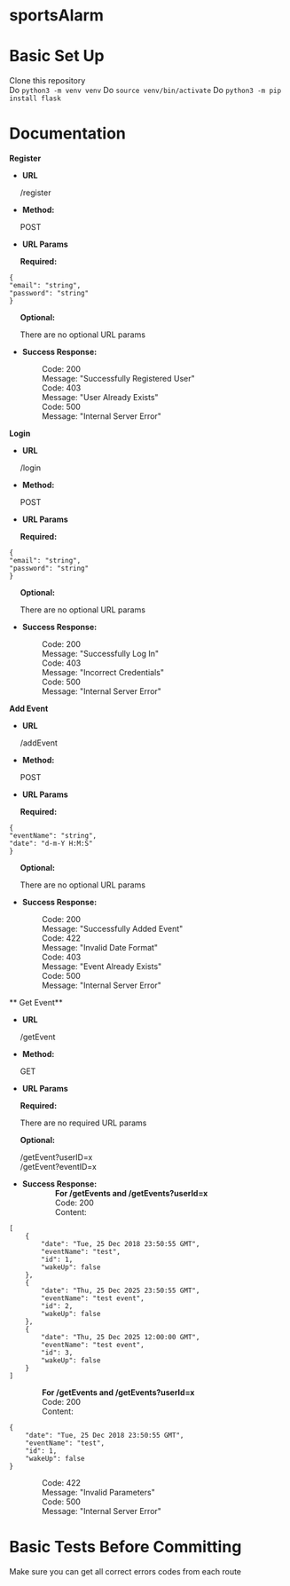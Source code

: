 # sportsAlarm

# Basic Set Up  

Clone this repository  
Do ```python3 -m venv venv```
Do ```source venv/bin/activate```
Do ```python3 -m pip install flask```

# Documentation

**Register**
* **URL**

&nbsp;&nbsp;&nbsp;&nbsp;&nbsp;/register

* **Method:**

&nbsp;&nbsp;&nbsp;&nbsp;&nbsp;POST

* **URL Params**

&nbsp;&nbsp;&nbsp;&nbsp;&nbsp;**Required:**

```
{
"email": "string",
"password": "string"
}
```

&nbsp;&nbsp;&nbsp;&nbsp;&nbsp;**Optional:**

&nbsp;&nbsp;&nbsp;&nbsp;&nbsp;There are no optional URL params

* **Success Response:**

&nbsp;&nbsp;&nbsp;&nbsp;&nbsp;&nbsp;&nbsp;&nbsp;&nbsp;&nbsp;&nbsp;&nbsp;&nbsp;&nbsp;&nbsp;Code: 200  
&nbsp;&nbsp;&nbsp;&nbsp;&nbsp;&nbsp;&nbsp;&nbsp;&nbsp;&nbsp;&nbsp;&nbsp;&nbsp;&nbsp;&nbsp;Message: "Successfully Registered User"  
&nbsp;&nbsp;&nbsp;&nbsp;&nbsp;&nbsp;&nbsp;&nbsp;&nbsp;&nbsp;&nbsp;&nbsp;&nbsp;&nbsp;&nbsp;Code: 403    
&nbsp;&nbsp;&nbsp;&nbsp;&nbsp;&nbsp;&nbsp;&nbsp;&nbsp;&nbsp;&nbsp;&nbsp;&nbsp;&nbsp;&nbsp;Message: "User Already Exists"  
&nbsp;&nbsp;&nbsp;&nbsp;&nbsp;&nbsp;&nbsp;&nbsp;&nbsp;&nbsp;&nbsp;&nbsp;&nbsp;&nbsp;&nbsp;Code: 500    
&nbsp;&nbsp;&nbsp;&nbsp;&nbsp;&nbsp;&nbsp;&nbsp;&nbsp;&nbsp;&nbsp;&nbsp;&nbsp;&nbsp;&nbsp;Message: "Internal Server Error"  

**Login**
* **URL**

&nbsp;&nbsp;&nbsp;&nbsp;&nbsp;/login

* **Method:**

&nbsp;&nbsp;&nbsp;&nbsp;&nbsp;POST

* **URL Params**

&nbsp;&nbsp;&nbsp;&nbsp;&nbsp;**Required:**

```
{
"email": "string",
"password": "string"
}
```

&nbsp;&nbsp;&nbsp;&nbsp;&nbsp;**Optional:**

&nbsp;&nbsp;&nbsp;&nbsp;&nbsp;There are no optional URL params

* **Success Response:**

&nbsp;&nbsp;&nbsp;&nbsp;&nbsp;&nbsp;&nbsp;&nbsp;&nbsp;&nbsp;&nbsp;&nbsp;&nbsp;&nbsp;&nbsp;Code: 200  
&nbsp;&nbsp;&nbsp;&nbsp;&nbsp;&nbsp;&nbsp;&nbsp;&nbsp;&nbsp;&nbsp;&nbsp;&nbsp;&nbsp;&nbsp;Message: "Successfully Log In"  
&nbsp;&nbsp;&nbsp;&nbsp;&nbsp;&nbsp;&nbsp;&nbsp;&nbsp;&nbsp;&nbsp;&nbsp;&nbsp;&nbsp;&nbsp;Code: 403    
&nbsp;&nbsp;&nbsp;&nbsp;&nbsp;&nbsp;&nbsp;&nbsp;&nbsp;&nbsp;&nbsp;&nbsp;&nbsp;&nbsp;&nbsp;Message: "Incorrect Credentials"  
&nbsp;&nbsp;&nbsp;&nbsp;&nbsp;&nbsp;&nbsp;&nbsp;&nbsp;&nbsp;&nbsp;&nbsp;&nbsp;&nbsp;&nbsp;Code: 500    
&nbsp;&nbsp;&nbsp;&nbsp;&nbsp;&nbsp;&nbsp;&nbsp;&nbsp;&nbsp;&nbsp;&nbsp;&nbsp;&nbsp;&nbsp;Message: "Internal Server Error"  

**Add Event**
* **URL**

&nbsp;&nbsp;&nbsp;&nbsp;&nbsp;/addEvent

* **Method:**

&nbsp;&nbsp;&nbsp;&nbsp;&nbsp;POST

* **URL Params**

&nbsp;&nbsp;&nbsp;&nbsp;&nbsp;**Required:**

```
{
"eventName": "string",
"date": "d-m-Y H:M:S"
}
```

&nbsp;&nbsp;&nbsp;&nbsp;&nbsp;**Optional:**

&nbsp;&nbsp;&nbsp;&nbsp;&nbsp;There are no optional URL params

* **Success Response:**

&nbsp;&nbsp;&nbsp;&nbsp;&nbsp;&nbsp;&nbsp;&nbsp;&nbsp;&nbsp;&nbsp;&nbsp;&nbsp;&nbsp;&nbsp;Code: 200  
&nbsp;&nbsp;&nbsp;&nbsp;&nbsp;&nbsp;&nbsp;&nbsp;&nbsp;&nbsp;&nbsp;&nbsp;&nbsp;&nbsp;&nbsp;Message: "Successfully Added Event"  
&nbsp;&nbsp;&nbsp;&nbsp;&nbsp;&nbsp;&nbsp;&nbsp;&nbsp;&nbsp;&nbsp;&nbsp;&nbsp;&nbsp;&nbsp;Code: 422    
&nbsp;&nbsp;&nbsp;&nbsp;&nbsp;&nbsp;&nbsp;&nbsp;&nbsp;&nbsp;&nbsp;&nbsp;&nbsp;&nbsp;&nbsp;Message: "Invalid Date Format"  
&nbsp;&nbsp;&nbsp;&nbsp;&nbsp;&nbsp;&nbsp;&nbsp;&nbsp;&nbsp;&nbsp;&nbsp;&nbsp;&nbsp;&nbsp;Code: 403      
&nbsp;&nbsp;&nbsp;&nbsp;&nbsp;&nbsp;&nbsp;&nbsp;&nbsp;&nbsp;&nbsp;&nbsp;&nbsp;&nbsp;&nbsp;Message: "Event Already Exists"    
&nbsp;&nbsp;&nbsp;&nbsp;&nbsp;&nbsp;&nbsp;&nbsp;&nbsp;&nbsp;&nbsp;&nbsp;&nbsp;&nbsp;&nbsp;Code: 500      
&nbsp;&nbsp;&nbsp;&nbsp;&nbsp;&nbsp;&nbsp;&nbsp;&nbsp;&nbsp;&nbsp;&nbsp;&nbsp;&nbsp;&nbsp;Message: "Internal Server Error"  

** Get Event**
* **URL**

&nbsp;&nbsp;&nbsp;&nbsp;&nbsp;/getEvent

* **Method:**

&nbsp;&nbsp;&nbsp;&nbsp;&nbsp;GET

* **URL Params**

&nbsp;&nbsp;&nbsp;&nbsp;&nbsp;**Required:**

&nbsp;&nbsp;&nbsp;&nbsp;&nbsp;There are no required URL params

&nbsp;&nbsp;&nbsp;&nbsp;&nbsp;**Optional:**

&nbsp;&nbsp;&nbsp;&nbsp;&nbsp;/getEvent?userID=x  
&nbsp;&nbsp;&nbsp;&nbsp;&nbsp;/getEvent?eventID=x

* **Success Response:**  
&nbsp;&nbsp;&nbsp;&nbsp;&nbsp;&nbsp;&nbsp;&nbsp;&nbsp;&nbsp;&nbsp;&nbsp;&nbsp;&nbsp;&nbsp;**For /getEvents and /getEvents?userId=x**    
&nbsp;&nbsp;&nbsp;&nbsp;&nbsp;&nbsp;&nbsp;&nbsp;&nbsp;&nbsp;&nbsp;&nbsp;&nbsp;&nbsp;&nbsp;Code: 200  
&nbsp;&nbsp;&nbsp;&nbsp;&nbsp;&nbsp;&nbsp;&nbsp;&nbsp;&nbsp;&nbsp;&nbsp;&nbsp;&nbsp;&nbsp;Content:  
```
[
    {
        "date": "Tue, 25 Dec 2018 23:50:55 GMT",
        "eventName": "test",
        "id": 1,
        "wakeUp": false
    },
    {
        "date": "Thu, 25 Dec 2025 23:50:55 GMT",
        "eventName": "test event",
        "id": 2,
        "wakeUp": false
    },
    {
        "date": "Thu, 25 Dec 2025 12:00:00 GMT",
        "eventName": "test event",
        "id": 3,
        "wakeUp": false
    }
]
```
&nbsp;&nbsp;&nbsp;&nbsp;&nbsp;&nbsp;&nbsp;&nbsp;&nbsp;&nbsp;&nbsp;&nbsp;&nbsp;&nbsp;&nbsp;**For /getEvents and /getEvents?userId=x**    
&nbsp;&nbsp;&nbsp;&nbsp;&nbsp;&nbsp;&nbsp;&nbsp;&nbsp;&nbsp;&nbsp;&nbsp;&nbsp;&nbsp;&nbsp;Code: 200  
&nbsp;&nbsp;&nbsp;&nbsp;&nbsp;&nbsp;&nbsp;&nbsp;&nbsp;&nbsp;&nbsp;&nbsp;&nbsp;&nbsp;&nbsp;Content:  
```
{
    "date": "Tue, 25 Dec 2018 23:50:55 GMT",
    "eventName": "test",
    "id": 1,
    "wakeUp": false
}
```
&nbsp;&nbsp;&nbsp;&nbsp;&nbsp;&nbsp;&nbsp;&nbsp;&nbsp;&nbsp;&nbsp;&nbsp;&nbsp;&nbsp;&nbsp;Code: 422    
&nbsp;&nbsp;&nbsp;&nbsp;&nbsp;&nbsp;&nbsp;&nbsp;&nbsp;&nbsp;&nbsp;&nbsp;&nbsp;&nbsp;&nbsp;Message: "Invalid Parameters"   
&nbsp;&nbsp;&nbsp;&nbsp;&nbsp;&nbsp;&nbsp;&nbsp;&nbsp;&nbsp;&nbsp;&nbsp;&nbsp;&nbsp;&nbsp;Code: 500      
&nbsp;&nbsp;&nbsp;&nbsp;&nbsp;&nbsp;&nbsp;&nbsp;&nbsp;&nbsp;&nbsp;&nbsp;&nbsp;&nbsp;&nbsp;Message: "Internal Server Error"  

# Basic Tests Before Committing

Make sure you can get all correct errors codes from each route  